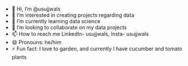 - 👋 Hi, I’m @usujjwals
- 👀 I’m interested in creating projects regarding data 
- 🌱 I’m currently learning data science
- 💞️ I’m looking to collaborate on my data projects
- 📫 How to reach me LinkedIn- usujjwals, Insta- usujjwals
- 😄 Pronouns: he/him
- ⚡ Fun fact: I love to garden, and currently I have cucumber and tomato plants 

<!---
usujjwals/usujjwals is a ✨ special ✨ repository because its `README.md` (this file) appears on your GitHub profile.
You can click the Preview link to take a look at your changes.
--->

